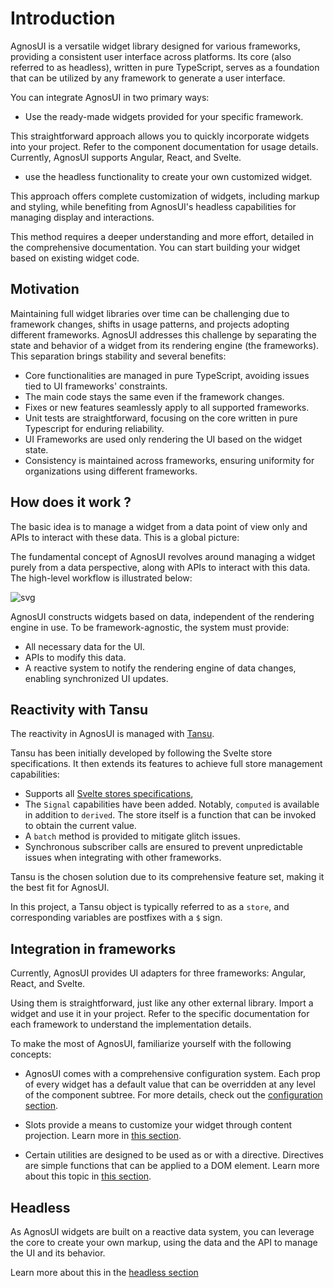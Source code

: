 # Introduction

AgnosUI is a versatile widget library designed for various frameworks, providing a consistent user interface across platforms. Its core (also referred to as headless), written in pure TypeScript, serves as a foundation that can be utilized by any framework to generate a user interface.

You can integrate AgnosUI in two primary ways:

- Use the ready-made widgets provided for your specific framework.

This straightforward approach allows you to quickly incorporate widgets into your project. Refer to the component documentation for usage details. Currently, AgnosUI supports Angular, React, and Svelte.

- use the headless functionality to create your own customized widget.

This approach offers complete customization of widgets, including markup and styling, while benefiting from AgnosUI's headless capabilities for managing display and interactions.

This method requires a deeper understanding and more effort, detailed in the comprehensive documentation. You can start building your widget based on existing widget code.

## Motivation

Maintaining full widget libraries over time can be challenging due to framework changes, shifts in usage patterns, and projects adopting different frameworks. AgnosUI addresses this challenge by separating the state and behavior of a widget from its rendering engine (the frameworks). This separation brings stability and several benefits:

- Core functionalities are managed in pure TypeScript, avoiding issues tied to UI frameworks' constraints.
- The main code stays the same even if the framework changes.
- Fixes or new features seamlessly apply to all supported frameworks.
- Unit tests are straightforward, focusing on the core written in pure Typescript for enduring reliability.
- UI Frameworks are used only rendering the UI based on the widget state.
- Consistency is maintained across frameworks, ensuring uniformity for organizations using different frameworks.

## How does it work ?

The basic idea is to manage a widget from a data point of view only and APIs to interact with these data. This is a global picture:

The fundamental concept of AgnosUI revolves around managing a widget purely from a data perspective, along with APIs to interact with this data. The high-level workflow is illustrated below:

![svg](../../demo/src/resources/images/overview-workflow.svg)

AgnosUI constructs widgets based on data, independent of the rendering engine in use. To be framework-agnostic, the system must provide:

- All necessary data for the UI.
- APIs to modify this data.
- A reactive system to notify the rendering engine of data changes, enabling synchronized UI updates.

## Reactivity with Tansu

The reactivity in AgnosUI is managed with [Tansu](https://github.com/AmadeusITGroup/tansu).

Tansu has been initially developed by following the Svelte store specifications. It then extends its features to achieve full store management capabilities:

- Supports all [Svelte stores specifications](https://svelte.dev/docs/svelte-store),
- The `Signal` capabilities have been added. Notably, `computed` is available in addition to `derived`. The store itself is a function that can be invoked to obtain the current value.
- A `batch` method is provided to mitigate glitch issues.
- Synchronous subscriber calls are ensured to prevent unpredictable issues when integrating with other frameworks.

Tansu is the chosen solution due to its comprehensive feature set, making it the best fit for AgnosUI.

In this project, a Tansu object is typically referred to as a `store`, and corresponding variables are postfixes with a `$` sign.

## Integration in frameworks

Currently, AgnosUI provides UI adapters for three frameworks: Angular, React, and Svelte.

Using them is straightforward, just like any other external library. Import a widget and use it in your project. Refer to the specific documentation for each framework to understand the implementation details.

To make the most of AgnosUI, familiarize yourself with the following concepts:

- AgnosUI comes with a comprehensive configuration system. Each prop of every widget has a default value that can be overridden at any level of the component subtree. For more details, check out the [configuration section](../01-Headless/01-Configuration.md).

- Slots provide a means to customize your widget through content projection. Learn more in [this section](../01-Headless/02-Slots.md).

- Certain utilities are designed to be used as or with a directive. Directives are simple functions that can be applied to a DOM element. Learn more about this topic in [this section](../01-Headless/03-Directives.md).

## Headless

As AgnosUI widgets are built on a reactive data system, you can leverage the core to create your own markup, using the data and the API to manage the UI and its behavior.

Learn more about this in the [headless section](../01-Headless/00-Introduction.md)
